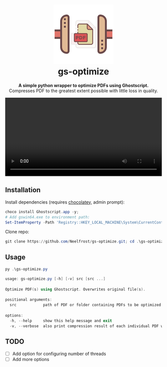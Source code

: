 <h1 align="center">
    <img
        src="https://raw.githubusercontent.com/Neelfrost/github-assets/main/gs-optimize/logo.png"
        alt="gs-optimize logo"
        width="192"
    />
    <br />
    gs-optimize
</h1>

<p align="center">
    <b>A simple python wrapper to optimize PDFs using Ghostscript.</b><br />
    Compresses PDF to the greatest extent possible with little loss in quality.
</p>

<video src="https://raw.githubusercontent.com/Neelfrost/github-assets/main/gs-optimize/demo.mp4" width="100%"></video>

## Installation

Install dependencies (requires [chocolatey](https://chocolatey.org/install), admin prompt):

```powershell
choco install Ghostscript.app -y;
# Add gswin64.exe to environment path:
Set-ItemProperty -Path 'Registry::HKEY_LOCAL_MACHINE\System\CurrentControlSet\Control\Session Manager\Environment' -Name path -Value $((Get-ItemProperty -Path 'Registry::HKEY_LOCAL_MACHINE\System\CurrentControlSet\Control\Session Manager\Environment' -Name path).path + ";" + "C:\Program Files\gs\gs<version>\bin" + ";"); exit
```

Clone repo:

```powershell
git clone https://github.com/Neelfrost/gs-optimize.git; cd .\gs-optimize
```

## Usage

```powershell
py .\gs-optimize.py
```

```powershell
usage: gs-optimize.py [-h] [-v] src [src ...]

Optimize PDF(s) using Ghostscript. Overwrites original file(s).

positional arguments:
  src            path of PDF or folder containing PDFs to be optimized

options:
  -h, --help     show this help message and exit
  -v, --verbose  also print compression result of each individual PDF when operating on a folder
```

## TODO

- [ ] Add option for configuring number of threads
- [ ] Add more options

